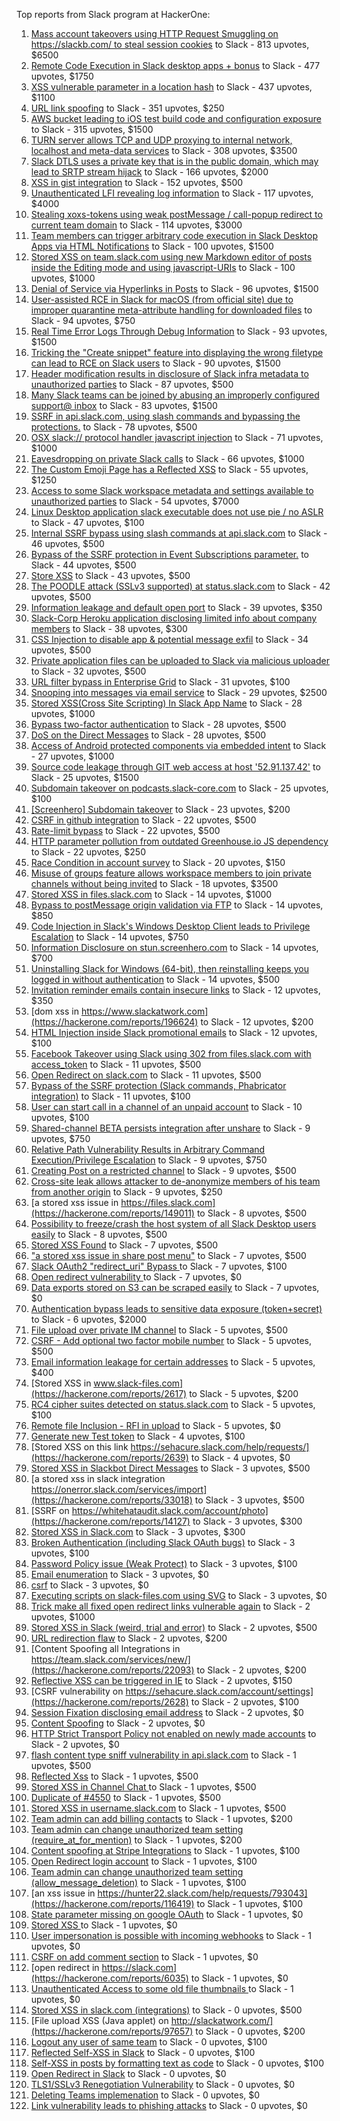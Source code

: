 Top reports from Slack program at HackerOne:

1. [Mass account takeovers using HTTP Request Smuggling on https://slackb.com/ to steal session cookies](https://hackerone.com/reports/737140) to Slack - 813 upvotes, $6500
2. [Remote Code Execution in Slack desktop apps + bonus](https://hackerone.com/reports/783877) to Slack - 477 upvotes, $1750
3. [XSS vulnerable parameter in a location hash](https://hackerone.com/reports/146336) to Slack - 437 upvotes, $1100
4. [URL link spoofing](https://hackerone.com/reports/481472) to Slack - 351 upvotes, $250
5. [AWS bucket leading to iOS test build code and configuration exposure](https://hackerone.com/reports/404822) to Slack - 315 upvotes, $1500
6. [TURN server allows TCP and UDP proxying to internal network, localhost and meta-data services](https://hackerone.com/reports/333419) to Slack - 308 upvotes, $3500
7. [Slack DTLS uses a private key that is in the public domain, which may lead to SRTP stream hijack](https://hackerone.com/reports/531032) to Slack - 166 upvotes, $2000
8. [XSS in gist integration](https://hackerone.com/reports/11073) to Slack - 152 upvotes, $500
9. [Unauthenticated LFI revealing log information](https://hackerone.com/reports/272578) to Slack - 117 upvotes, $4000
10. [Stealing xoxs-tokens using weak postMessage / call-popup redirect to current team domain](https://hackerone.com/reports/207170) to Slack - 114 upvotes, $3000
11. [Team members can trigger arbitrary code execution in Slack Desktop Apps via HTML Notifications](https://hackerone.com/reports/816156) to Slack - 100 upvotes, $1500
12. [Stored XSS on team.slack.com using new Markdown editor of posts inside the Editing mode and using javascript-URIs](https://hackerone.com/reports/132104) to Slack - 100 upvotes, $1000
13. [Denial of Service via Hyperlinks in Posts](https://hackerone.com/reports/1077136) to Slack - 96 upvotes, $1500
14. [User-assisted RCE in Slack for macOS (from official site) due to improper quarantine meta-attribute handling for downloaded files](https://hackerone.com/reports/470637) to Slack - 94 upvotes, $750
15. [Real Time Error Logs Through Debug Information](https://hackerone.com/reports/503283) to Slack - 93 upvotes, $1500
16. [Tricking the "Create snippet" feature into displaying the wrong filetype can lead to RCE on Slack users](https://hackerone.com/reports/833080) to Slack - 90 upvotes, $1500
17. [Header modification results in disclosure of Slack infra metadata to unauthorized parties](https://hackerone.com/reports/727330) to Slack - 87 upvotes, $500
18. [Many Slack teams can be joined by abusing an improperly configured support@ inbox](https://hackerone.com/reports/239623) to Slack - 83 upvotes, $1500
19. [SSRF in api.slack.com, using slash commands and bypassing the protections.](https://hackerone.com/reports/381129) to Slack - 78 upvotes, $500
20. [OSX slack:// protocol handler javascript injection](https://hackerone.com/reports/79348) to Slack - 71 upvotes, $1000
21. [Eavesdropping on private Slack calls](https://hackerone.com/reports/184698) to Slack - 66 upvotes, $1000
22. [The Custom Emoji Page has a Reflected XSS](https://hackerone.com/reports/258198) to Slack - 55 upvotes, $1250
23. [Access to some Slack workspace metadata and settings available to unauthorized parties](https://hackerone.com/reports/130133) to Slack - 54 upvotes, $7000
24. [Linux Desktop application slack executable does not use pie / no ASLR](https://hackerone.com/reports/415272) to Slack - 47 upvotes, $100
25. [Internal SSRF bypass using slash commands at api.slack.com](https://hackerone.com/reports/356765) to Slack - 46 upvotes, $500
26. [Bypass of the SSRF protection in Event Subscriptions parameter.](https://hackerone.com/reports/386292) to Slack - 44 upvotes, $500
27. [Store XSS](https://hackerone.com/reports/187410) to Slack - 43 upvotes, $500
28. [The POODLE attack (SSLv3 supported) at status.slack.com](https://hackerone.com/reports/375097) to Slack - 42 upvotes, $500
29. [Information leakage and default open port](https://hackerone.com/reports/305518) to Slack - 39 upvotes, $350
30. [Slack-Corp Heroku application disclosing limited info about company members](https://hackerone.com/reports/966814) to Slack - 38 upvotes, $300
31. [CSS Injection to disable app & potential message exfil](https://hackerone.com/reports/679969) to Slack - 34 upvotes, $500
32. [Private application files can be uploaded to Slack via malicious uploader](https://hackerone.com/reports/375083) to Slack - 32 upvotes, $500
33. [URL filter bypass in Enterprise Grid](https://hackerone.com/reports/500348) to Slack - 31 upvotes, $100
34. [Snooping into messages via email service](https://hackerone.com/reports/163938) to Slack - 29 upvotes, $2500
35. [ Stored XSS(Cross Site Scripting) In Slack App Name](https://hackerone.com/reports/159460) to Slack - 28 upvotes, $1000
36. [Bypass  two-factor authentication](https://hackerone.com/reports/121696) to Slack - 28 upvotes, $500
37. [DoS on the Direct Messages](https://hackerone.com/reports/746003) to Slack - 28 upvotes, $500
38. [Access of Android protected components via embedded intent](https://hackerone.com/reports/200427) to Slack - 27 upvotes, $1000
39. [Source code leakage through GIT web access at host '52.91.137.42'](https://hackerone.com/reports/148068) to Slack - 25 upvotes, $1500
40. [Subdomain takeover on podcasts.slack-core.com](https://hackerone.com/reports/195350) to Slack - 25 upvotes, $100
41. [[Screenhero] Subdomain takeover](https://hackerone.com/reports/142096) to Slack - 23 upvotes, $200
42. [CSRF in github integration](https://hackerone.com/reports/174328) to Slack - 22 upvotes, $500
43. [Rate-limit bypass](https://hackerone.com/reports/165727) to Slack - 22 upvotes, $500
44. [HTTP parameter pollution from outdated Greenhouse.io JS dependency](https://hackerone.com/reports/335339) to Slack - 22 upvotes, $250
45. [Race Condition in account survey](https://hackerone.com/reports/165570) to Slack - 20 upvotes, $150
46. [Misuse of groups feature allows workspace members to join private channels without being invited](https://hackerone.com/reports/1248852) to Slack - 18 upvotes, $3500
47. [Stored XSS in files.slack.com](https://hackerone.com/reports/827606) to Slack - 14 upvotes, $1000
48. [Bypass to postMessage origin validation via FTP](https://hackerone.com/reports/210654) to Slack - 14 upvotes, $850
49. [Code Injection in Slack's Windows Desktop Client leads to Privilege Escalation](https://hackerone.com/reports/162955) to Slack - 14 upvotes, $750
50. [Information Disclosure on stun.screenhero.com](https://hackerone.com/reports/175061) to Slack - 14 upvotes, $700
51. [Uninstalling Slack for Windows (64-bit), then reinstalling keeps you logged in without authentication](https://hackerone.com/reports/238260) to Slack - 14 upvotes, $500
52. [Invitation reminder emails contain insecure links](https://hackerone.com/reports/327674) to Slack - 12 upvotes, $350
53. [dom xss in https://www.slackatwork.com](https://hackerone.com/reports/196624) to Slack - 12 upvotes, $200
54. [HTML Injection inside Slack promotional emails](https://hackerone.com/reports/321029) to Slack - 12 upvotes, $100
55. [Facebook Takeover using Slack using 302 from files.slack.com with access_token](https://hackerone.com/reports/6017) to Slack - 11 upvotes, $500
56. [Open Redirect on slack.com](https://hackerone.com/reports/140447) to Slack - 11 upvotes, $500
57. [Bypass of the SSRF protection (Slack commands, Phabricator integration)](https://hackerone.com/reports/61312) to Slack - 11 upvotes, $100
58. [User can start call in a channel of an unpaid account](https://hackerone.com/reports/147369) to Slack - 10 upvotes, $100
59. [Shared-channel BETA persists integration after unshare](https://hackerone.com/reports/291822) to Slack - 9 upvotes, $750
60. [Relative Path Vulnerability Results in Arbitrary Command Execution/Privilege Escalation](https://hackerone.com/reports/784714) to Slack - 9 upvotes, $750
61. [Creating Post on a restricted channel](https://hackerone.com/reports/151459) to Slack - 9 upvotes, $500
62. [Cross-site leak allows attacker to de-anonymize members of his team from another origin](https://hackerone.com/reports/1068153) to Slack - 9 upvotes, $250
63. [a stored xss issue in https://files.slack.com](https://hackerone.com/reports/149011) to Slack - 8 upvotes, $500
64. [Possibility to freeze/crash the host system of all Slack Desktop users easily](https://hackerone.com/reports/392728) to Slack - 8 upvotes, $500
65. [Stored XSS Found](https://hackerone.com/reports/9774) to Slack - 7 upvotes, $500
66. ["a stored xss issue in share post menu"](https://hackerone.com/reports/148848) to Slack - 7 upvotes, $500
67. [Slack OAuth2 "redirect_uri" Bypass ](https://hackerone.com/reports/2575) to Slack - 7 upvotes, $100
68. [Open redirect vulnerability ](https://hackerone.com/reports/2731) to Slack - 7 upvotes, $0
69. [Data exports stored on S3 can be scraped easily](https://hackerone.com/reports/2746) to Slack - 7 upvotes, $0
70. [Authentication bypass leads to sensitive data exposure (token+secret)](https://hackerone.com/reports/129918) to Slack - 6 upvotes, $2000
71. [File upload over private IM channel](https://hackerone.com/reports/143903) to Slack - 5 upvotes, $500
72. [CSRF - Add optional two factor mobile number](https://hackerone.com/reports/155774) to Slack - 5 upvotes, $500
73. [Email information leakage for certain addresses](https://hackerone.com/reports/169992) to Slack - 5 upvotes, $400
74. [Stored XSS in www.slack-files.com](https://hackerone.com/reports/2617) to Slack - 5 upvotes, $200
75. [RC4 cipher suites detected on status.slack.com](https://hackerone.com/reports/99157) to Slack - 5 upvotes, $100
76. [Remote file Inclusion - RFI in upload](https://hackerone.com/reports/14092) to Slack - 5 upvotes, $0
77. [Generate new Test token](https://hackerone.com/reports/147544) to Slack - 4 upvotes, $100
78. [Stored XSS on this link https://sehacure.slack.com/help/requests/](https://hackerone.com/reports/2639) to Slack - 4 upvotes, $0
79. [Stored XSS in Slackbot Direct Messages](https://hackerone.com/reports/4561) to Slack - 3 upvotes, $500
80. [a stored xss in  slack integration  https://onerror.slack.com/services/import](https://hackerone.com/reports/33018) to Slack - 3 upvotes, $500
81. [SSRF on https://whitehataudit.slack.com/account/photo](https://hackerone.com/reports/14127) to Slack - 3 upvotes, $300
82. [Stored XSS in Slack.com](https://hackerone.com/reports/6002) to Slack - 3 upvotes, $300
83. [Broken Authentication (including Slack OAuth bugs)](https://hackerone.com/reports/2559) to Slack - 3 upvotes, $100
84. [Password Policy issue (Weak Protect)](https://hackerone.com/reports/17160) to Slack - 3 upvotes, $100
85. [Email enumeration](https://hackerone.com/reports/2766) to Slack - 3 upvotes, $0
86. [csrf](https://hackerone.com/reports/2635) to Slack - 3 upvotes, $0
87. [Executing scripts on slack-files.com using SVG](https://hackerone.com/reports/100565) to Slack - 3 upvotes, $0
88. [Trick make all fixed open redirect links vulnerable again](https://hackerone.com/reports/104087) to Slack - 2 upvotes, $1000
89. [Stored XSS in Slack (weird, trial and error)](https://hackerone.com/reports/96337) to Slack - 2 upvotes, $500
90. [URL redirection flaw](https://hackerone.com/reports/2622) to Slack - 2 upvotes, $200
91. [Content Spoofing all Integrations in https://team.slack.com/services/new/](https://hackerone.com/reports/22093) to Slack - 2 upvotes, $200
92. [Reflective XSS can be triggered in IE](https://hackerone.com/reports/2497) to Slack - 2 upvotes, $150
93. [CSRF vulnerability on https://sehacure.slack.com/account/settings](https://hackerone.com/reports/2628) to Slack - 2 upvotes, $100
94. [Session Fixation disclosing email address](https://hackerone.com/reports/2582) to Slack - 2 upvotes, $0
95. [Content Spoofing](https://hackerone.com/reports/2979) to Slack - 2 upvotes, $0
96. [HTTP Strict Transport Policy not enabled on newly made accounts](https://hackerone.com/reports/26763) to Slack - 2 upvotes, $0
97. [flash content type sniff vulnerability in api.slack.com](https://hackerone.com/reports/3455) to Slack - 1 upvotes, $500
98. [Reflected Xss](https://hackerone.com/reports/2777) to Slack - 1 upvotes, $500
99. [Stored XSS in Channel Chat ](https://hackerone.com/reports/2652) to Slack - 1 upvotes, $500
100. [Duplicate of #4550](https://hackerone.com/reports/4638) to Slack - 1 upvotes, $500
101. [Stored XSS in username.slack.com](https://hackerone.com/reports/2625) to Slack - 1 upvotes, $500
102. [Team admin can add billing contacts](https://hackerone.com/reports/47940) to Slack - 1 upvotes, $200
103. [Team admin can change unauthorized team setting (require_at_for_mention)](https://hackerone.com/reports/46747) to Slack - 1 upvotes, $200
104. [Content spoofing at Stripe Integrations](https://hackerone.com/reports/21248) to Slack - 1 upvotes, $100
105. [Open Redirect login account](https://hackerone.com/reports/16718) to Slack - 1 upvotes, $100
106. [Team admin can change unauthorized team setting (allow_message_deletion)](https://hackerone.com/reports/46750) to Slack - 1 upvotes, $100
107. [an xss issue in https://hunter22.slack.com/help/requests/793043](https://hackerone.com/reports/116419) to Slack - 1 upvotes, $100
108. [State parameter missing on google OAuth](https://hackerone.com/reports/2688) to Slack - 1 upvotes, $0
109. [Stored XSS ](https://hackerone.com/reports/2926) to Slack - 1 upvotes, $0
110. [User impersonation is possible with incoming webhooks](https://hackerone.com/reports/3722) to Slack - 1 upvotes, $0
111. [CSRF on add comment section](https://hackerone.com/reports/2638) to Slack - 1 upvotes, $0
112. [open redirect in https://slack.com](https://hackerone.com/reports/6035) to Slack - 1 upvotes, $0
113. [Unauthenticated Access to some old file thumbnails ](https://hackerone.com/reports/145621) to Slack - 1 upvotes, $0
114. [Stored XSS in slack.com (integrations)](https://hackerone.com/reports/10297) to Slack - 0 upvotes, $500
115. [File upload XSS (Java applet) on http://slackatwork.com/](https://hackerone.com/reports/97657) to Slack - 0 upvotes, $200
116. [Logout any user of same team](https://hackerone.com/reports/54610) to Slack - 0 upvotes, $100
117. [Reflected Self-XSS in Slack](https://hackerone.com/reports/97683) to Slack - 0 upvotes, $100
118. [Self-XSS in posts by formatting text as code](https://hackerone.com/reports/89505) to Slack - 0 upvotes, $100
119. [Open Redirect in Slack](https://hackerone.com/reports/4549) to Slack - 0 upvotes, $0
120. [TLS1/SSLv3 Renegotiation Vulnerability](https://hackerone.com/reports/5617) to Slack - 0 upvotes, $0
121. [Deleting Teams implemenation](https://hackerone.com/reports/2975) to Slack - 0 upvotes, $0
122. [Link vulnerability leads to phishing attacks](https://hackerone.com/reports/66994) to Slack - 0 upvotes, $0
